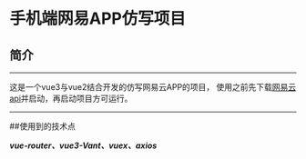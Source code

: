 # 手机端网易APP仿写项目

## 简介

***
这是一个vue3与vue2结合开发的仿写网易云APP的项目，
使用之前先下载[网易云api](https://binaryify.github.io/NeteaseCloudMusicApi/#/)并启动，再启动项目方可运行。
  
***



##使用到的技术点

***vue-router、vue3-Vant、vuex、axios***
